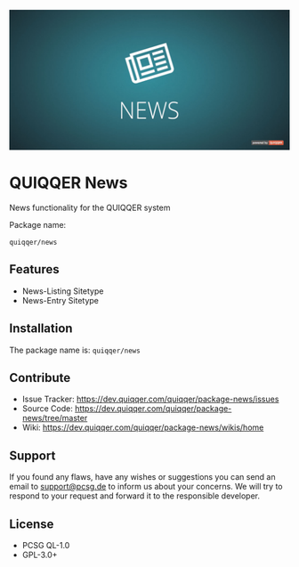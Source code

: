 ![QUIQQER News](bin/images/Readme.jpg)

QUIQQER News
========
News functionality for the QUIQQER system

Package name:

    quiqqer/news


Features
--------
- News-Listing Sitetype
- News-Entry Sitetype


Installation
------------
The package name is: `quiqqer/news`



Contribute
----------
- Issue Tracker: https://dev.quiqqer.com/quiqqer/package-news/issues
- Source Code: https://dev.quiqqer.com/quiqqer/package-news/tree/master
- Wiki: https://dev.quiqqer.com/quiqqer/package-news/wikis/home


Support
-------
If you found any flaws, have any wishes or suggestions you can send an email
to [support@pcsg.de](mailto:support@pcsg.de) to inform us about your concerns. 
We will try to respond to your request and forward it to the responsible developer.


License
-------
- PCSG QL-1.0
- GPL-3.0+
